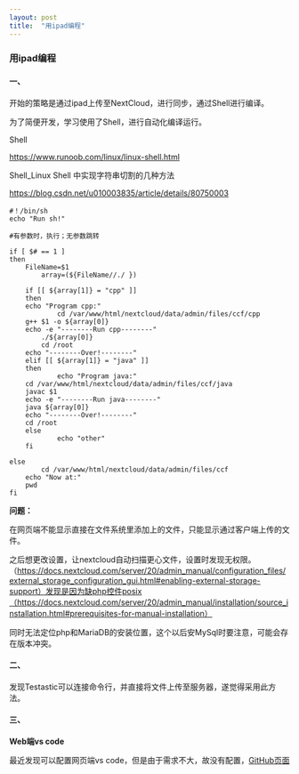 ```yaml
---
layout: post
title:  "用ipad编程"
---
```


### 用ipad编程

#### 一、

开始的策略是通过ipad上传至NextCloud，进行同步，通过Shell进行编译。

为了简便开发，学习使用了Shell，进行自动化编译运行。

Shell

https://www.runoob.com/linux/linux-shell.html

Shell_Linux Shell 中实现字符串切割的几种方法

https://blog.csdn.net/u010003835/article/details/80750003

```shell
#！/bin/sh
echo "Run sh!"

#有参数时，执行；无参数跳转

if [ $# == 1 ]
then
    FileName=$1
        array=(${FileName//./ }) 

    if [[ ${array[1]} = "cpp" ]]
    then
    echo "Program cpp:"
            cd /var/www/html/nextcloud/data/admin/files/ccf/cpp
    g++ $1 -o ${array[0]}
    echo -e "--------Run cpp--------"
        ./${array[0]}
        cd /root      
    echo "--------Over!--------"
    elif [[ ${array[1]} = "java" ]]
    then
            echo "Program java:"
    cd /var/www/html/nextcloud/data/admin/files/ccf/java
    javac $1
    echo -e "--------Run java--------"
    java ${array[0]}
    echo "--------Over!--------"
    cd /root
    else
            echo "other"
    fi

else
        cd /var/www/html/nextcloud/data/admin/files/ccf
    echo "Now at:"
    pwd
fi
```

**问题：**

在网页端不能显示直接在文件系统里添加上的文件，只能显示通过客户端上传的文件。

之后想更改设置，让nextcloud自动扫描更心文件，设置时发现无权限。（https://docs.nextcloud.com/server/20/admin_manual/configuration_files/external_storage_configuration_gui.html#enabling-external-storage-support）发现是因为缺php控件posix（https://docs.nextcloud.com/server/20/admin_manual/installation/source_installation.html#prerequisites-for-manual-installation）

同时无法定位php和MariaDB的安装位置，这个以后安MySql时要注意，可能会存在版本冲突。

#### 二、

发现Testastic可以连接命令行，并直接将文件上传至服务器，遂觉得采用此方法。

#### 三、

**Web端vs code**

最近发现可以配置网页端vs code，但是由于需求不大，故没有配置，[GitHub页面](https://github.com/cdr/code-server)
